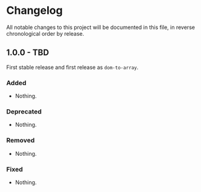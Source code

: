 # Changelog

All notable changes to this project will be documented in this file, in reverse chronological order by release.

## 1.0.0 - TBD

First stable release and first release as `dom-to-array`.

### Added

- Nothing.

### Deprecated

- Nothing.

### Removed

- Nothing.

### Fixed

- Nothing.
